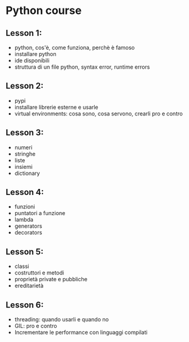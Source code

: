 
# Python course

## Lesson 1:
 - python, cos'è, come funziona, perchè è famoso
 - installare python
 - ide disponibili
 - struttura di un file python, syntax error, runtime errors

## Lesson 2:
 - pypi
 - installare librerie esterne e usarle
 - virtual environments: cosa sono, cosa servono, crearli pro e contro

## Lesson 3:
 - numeri
 - stringhe
 - liste
 - insiemi
 - dictionary

## Lesson 4:
 - funzioni
 - puntatori a funzione
 - lambda
 - generators
 - decorators

## Lesson 5:
 - classi
 - costruttori e metodi
 - proprietà private e pubbliche
 - ereditarietà

## Lesson 6:
 - threading: quando usarli e quando no
 - GIL: pro e contro
 - Incrementare le performance con linguaggi compilati